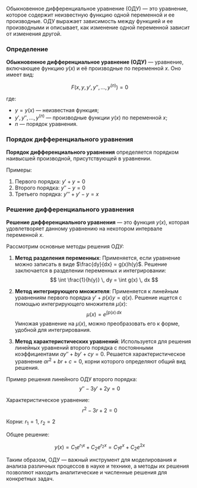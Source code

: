 Обыкновенное дифференциальное уравнение (ОДУ) — это уравнение, которое содержит неизвестную функцию одной переменной и ее производные. ОДУ выражает зависимость между функцией и ее производными и описывает, как изменение одной переменной зависит от изменения другой.

### Определение
**Обыкновенное дифференциальное уравнение (ОДУ)** — уравнение, включающее функцию $y(x)$ и её производные по переменной $x$. Оно имеет вид:

$$ F(x, y, y', y'', \ldots, y^{(n)}) = 0 $$

где:
- $y = y(x)$ — неизвестная функция;
- $y', y'', \ldots, y^{(n)}$ — производные функции $y(x)$ по переменной $x$;
- $n$ — порядок уравнения.

### Порядок дифференциального уравнения
**Порядок дифференциального уравнения** определяется порядком наивысшей производной, присутствующей в уравнении.

Примеры:
1. Первого порядка: $y' + y = 0$
2. Второго порядка: $y'' - y = 0$
3. Третьего порядка: $y''' + y' - y = x$

### Решение дифференциального уравнения
**Решение дифференциального уравнения** — это функция $y(x)$, которая удовлетворяет данному уравнению на некотором интервале переменной $x$.

Рассмотрим основные методы решения ОДУ:

1. **Метод разделения переменных**:
   Применяется, если уравнение можно записать в виде $\frac{dy}{dx} = g(x)h(y)$. Решение заключается в разделении переменных и интегрировании:
   $$
   \int \frac{1}{h(y)} \, dy = \int g(x) \, dx
   $$

2. **Метод интегрирующего множителя**:
   Применяется к линейным уравнениям первого порядка $y' + p(x)y = q(x)$. Решение ищется с помощью интегрирующего множителя $\mu(x)$:
   $$
   \mu(x) = e^{\int p(x) \, dx}
   $$
   Умножая уравнение на $\mu(x)$, можно преобразовать его к форме, удобной для интегрирования.

3. **Метод характеристических уравнений**:
   Используется для решения линейных уравнений второго порядка с постоянными коэффициентами $ay'' + by' + cy = 0$. Решается характеристическое уравнение $ar^2 + br + c = 0$, корни которого определяют общий вид решения.

Пример решения линейного ОДУ второго порядка: $$ y'' - 3y' + 2y = 0 $$

Характеристическое уравнение: $$ r^2 - 3r + 2 = 0 $$

Корни: $r_1 = 1$, $r_2 = 2$

Общее решение:

$$ y(x) = C_1 e^{r_1 x} + C_2 e^{r_2 x} = C_1 e^x + C_2 e^{2x} $$

Таким образом, ОДУ — важный инструмент для моделирования и анализа различных процессов в науке и технике, а методы их решения позволяют находить аналитические и численные решения для конкретных задач.